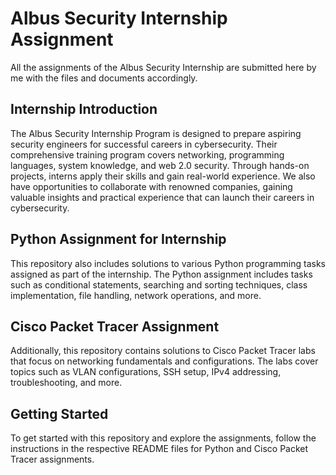 # Albus Security Internship Assignment 

All the assignments of the Albus Security Internship are submitted here by me with the files and documents accordingly. 

## Internship Introduction

The Albus Security Internship Program is designed to prepare aspiring security engineers for successful careers in cybersecurity. Their comprehensive training program covers networking, programming languages, system knowledge, and web 2.0 security. Through hands-on projects, interns apply their skills and gain real-world experience. We also have opportunities to collaborate with renowned companies, gaining valuable insights and practical experience that can launch their careers in cybersecurity.

## Python Assignment for Internship

This repository also includes solutions to various Python programming tasks assigned as part of the internship. The Python assignment includes tasks such as conditional statements, searching and sorting techniques, class implementation, file handling, network operations, and more.

## Cisco Packet Tracer Assignment

Additionally, this repository contains solutions to Cisco Packet Tracer labs that focus on networking fundamentals and configurations. The labs cover topics such as VLAN configurations, SSH setup, IPv4 addressing, troubleshooting, and more.

## Getting Started

To get started with this repository and explore the assignments, follow the instructions in the respective README files for Python and Cisco Packet Tracer assignments.


